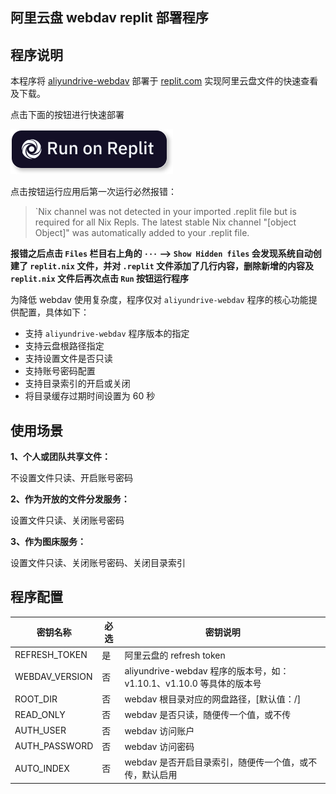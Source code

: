 ## 阿里云盘 webdav replit 部署程序

## 程序说明

本程序将 [aliyundrive-webdav](https://github.com/messense/aliyundrive-webdav) 部署于 [replit.com](https://replit.com/) 实现阿里云盘文件的快速查看及下载。



点击下面的按钮进行快速部署

[![](run-on-replit.svg)](https://repl.it/github/wangrui027/aliyundirve-webdav-replit)

点击按钮运行应用后第一次运行必然报错：

>`Nix channel was not detected in your imported .replit file but is required for all Nix Repls. The latest stable Nix channel "[object Object]" was automatically added to your .replit file.

**报错之后点击 `Files` 栏目右上角的 `···` --> `Show Hidden files` 会发现系统自动创建了 `replit.nix` 文件，并对 `.replit` 文件添加了几行内容，删除新增的内容及 `replit.nix` 文件后再次点击 `Run` 按钮运行程序**

为降低 webdav 使用复杂度，程序仅对 `aliyundrive-webdav` 程序的核心功能提供配置，具体如下：

- 支持 `aliyundrive-webdav` 程序版本的指定
- 支持云盘根路径指定
- 支持设置文件是否只读
- 支持账号密码配置
- 支持目录索引的开启或关闭
- 将目录缓存过期时间设置为 60 秒

## 使用场景

**1、个人或团队共享文件：**

不设置文件只读、开启账号密码

**2、作为开放的文件分发服务：**

设置文件只读、关闭账号密码

**3、作为图床服务：**

设置文件只读、关闭账号密码、关闭目录索引

## 程序配置

| 密钥名称       | 必选 | 密钥说明                                                     |
| -------------- | ---- | ------------------------------------------------------------ |
| REFRESH_TOKEN  | 是   | 阿里云盘的 refresh token                                     |
| WEBDAV_VERSION | 否   | aliyundrive-webdav 程序的版本号，如：v1.10.1、v1.10.0 等具体的版本号 |
| ROOT_DIR       | 否   | webdav 根目录对应的网盘路径，[默认值：/]                     |
| READ_ONLY      | 否   | webdav 是否只读，随便传一个值，或不传                        |
| AUTH_USER      | 否   | webdav 访问账户                                              |
| AUTH_PASSWORD  | 否   | webdav 访问密码                                              |
| AUTO_INDEX     | 否   | webdav 是否开启目录索引，随便传一个值，或不传，默认启用      |


